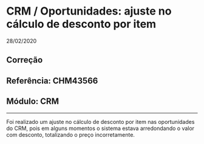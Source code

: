 # CRM / Oportunidades: ajuste no cálculo de desconto por item
28/02/2020
## Correção
## Referência: CHM43566
## Módulo: CRM
***

Foi realizado um ajuste no cálculo de desconto por item nas oportunidades do CRM, pois em alguns momentos o sistema estava arredondando o valor com desconto, totalizando o preço incorretamente.
